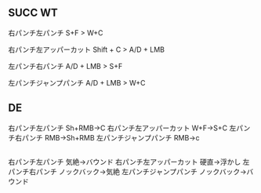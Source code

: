 ## SUCC WT

右パンチ左パンチ			S+F > W+C

右パンチ左アッパーカット		Shift + C > A/D + LMB

左パンチ右パンチ			A/D + LMB > S+F 

左パンチジャンプパンチ			A/D + LMB > W+C

## DE

右パンチ左パンチ	Sh+RMB→C
右パンチ左アッパーカット	W+F→S+C
左パンチ右パンチ	RMB→Sh+RMB
左パンチジャンプパンチ	RMB→c

## 

右パンチ左パンチ	気絶→バウンド
右パンチ左アッパーカット	硬直→浮かし
左パンチ右パンチ	ノックバック→気絶
左パンチジャンプパンチ	ノックバック→バウンド
